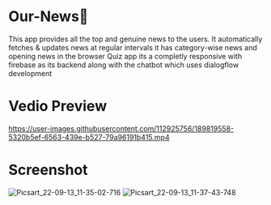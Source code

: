 # Our-News📰
 This app provides all the top and genuine news to the users. It automatically fetches & updates news at regular intervals it has category-wise news and opening news in the browser Quiz app its a completly responsive with firebase as its backend along with the chatbot which uses dialogflow development
# Vedio Preview
https://user-images.githubusercontent.com/112925756/189819558-5320b5ef-6563-439e-b527-79a96191b415.mp4
# Screenshot
![Picsart_22-09-13_11-35-02-716](https://user-images.githubusercontent.com/112925756/189823107-5bce9650-2d71-4a31-8cf6-53f451a4cced.jpg)
![Picsart_22-09-13_11-37-43-748](https://user-images.githubusercontent.com/112925756/189823390-001d51e0-a6c6-4c72-a709-f3d947ad0b05.jpg)
